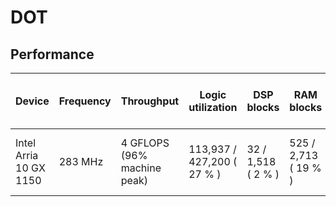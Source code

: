 # DOT

## Performance

| Device                 | Frequency | Throughput                  | Logic utilization          | DSP blocks         | RAM blocks           | Matrix and vector Size | Device compiler           |
| ---------------------- | --------- | --------------------------- | -------------------------- | ------------------ | -------------------- | ---------------------- | ------------------------- |
| Intel Arria 10 GX 1150 | 283 MHz   | 4 GFLOPS (96% machine peak) | 113,937 / 427,200 ( 27 % ) | 32 / 1,518 ( 2 % ) | 525 / 2,713 ( 19 % ) | A (128M) * B (128M)    | aoc 19.4.0 (on s001-n137) |


